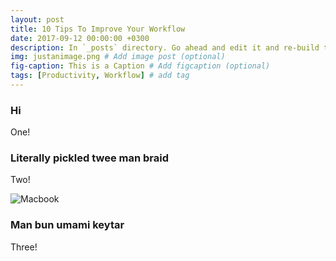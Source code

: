 ```yaml
---
layout: post
title: 10 Tips To Improve Your Workflow
date: 2017-09-12 00:00:00 +0300
description: In `_posts` directory. Go ahead and edit it and re-build the site to see your changes. # Add post description (optional)
img: justanimage.png # Add image post (optional)
fig-caption: This is a Caption # Add figcaption (optional)
tags: [Productivity, Workflow] # add tag
---
```


### Hi
One!

###  Literally pickled twee man braid
Two!

![Macbook]({{site.baseurl}}/assets/img/justanimage.png)

### Man bun umami keytar
Three!
